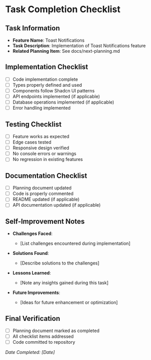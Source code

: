 # Task Completion Checklist

## Task Information

- **Feature Name**: Toast Notifications
- **Task Description**: Implementation of Toast Notifications feature
- **Related Planning Item**: See docs/next-planning.md

## Implementation Checklist

- [ ] Code implementation complete
- [ ] Types properly defined and used
- [ ] Components follow Shadcn UI patterns
- [ ] API endpoints implemented (if applicable)
- [ ] Database operations implemented (if applicable)
- [ ] Error handling implemented

## Testing Checklist

- [ ] Feature works as expected
- [ ] Edge cases tested
- [ ] Responsive design verified
- [ ] No console errors or warnings
- [ ] No regression in existing features

## Documentation Checklist

- [ ] Planning document updated
- [ ] Code is properly commented
- [ ] README updated (if applicable)
- [ ] API documentation updated (if applicable)

## Self-Improvement Notes

- **Challenges Faced**:

  - [List challenges encountered during implementation]

- **Solutions Found**:

  - [Describe solutions to the challenges]

- **Lessons Learned**:

  - [Note any insights gained during this task]

- **Future Improvements**:
  - [Ideas for future enhancement or optimization]

## Final Verification

- [ ] Planning document marked as completed
- [ ] All checklist items addressed
- [ ] Code committed to repository

_Date Completed: [Date]_


